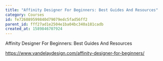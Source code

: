 ```yaml
---
title: "Affinity Designer For Beginners: Best Guides And Resources"
category: Courses
id: fe726089599840d79079edc5fad56ff2
parent_id: fff27ad1e2504e1ba04bc340a181cadb
created_at: 1589846707924
---
```


Affinity Designer For Beginners: Best Guides And Resources

https://www.vandelaydesign.com/affinity-designer-for-beginners/
    